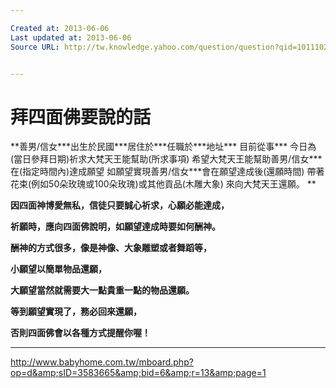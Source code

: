 ```yaml
---

Created at: 2013-06-06
Last updated at: 2013-06-06
Source URL: http://tw.knowledge.yahoo.com/question/question?qid=1011102002532


---
```


# 拜四面佛要說的話


**善男/信女\*\*\*出生於民國\*\*\*居住於\*\*\*任職於\*\*\*地址\*\*\*
目前從事\*\*\*
今日為(當日參拜日期)祈求大梵天王能幫助(所求事項)
希望大梵天王能幫助善男/信女\*\*\*在(指定時間內)達成願望
如願望實現善男/信女\*\*\*會在願望達成後(還願時間)
帶著花束(例如50朵玫瑰或100朵玫瑰)或其他貢品(木雕大象)
來向大梵天王還願。
**

**因四面神博愛無私，信徒只要誠心祈求，心願必能達成，**

**祈願時，應向四面佛說明，如願望達成時要如何酬神。**

**酬神的方式很多，像是神像、大象雕塑或者舞蹈等，**

**小願望以簡單物品還願，**

**大願望當然就需要大一點貴重一點的物品還願。**

**等到願望實現了，務必回來還願，**

**否則四面佛會以各種方式提醒你喔！**

* * *

<http://www.babyhome.com.tw/mboard.php?op=d&amp;sID=3583665&amp;bid=6&amp;r=13&amp;page=1>

